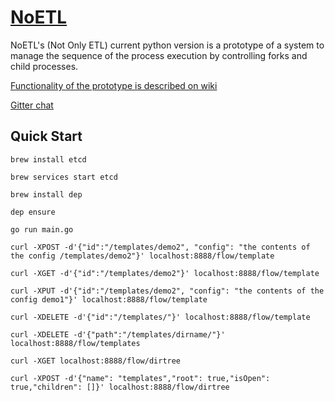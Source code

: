 # [NoETL](https://github.com/noetl/noetl/wiki)
NoETL's (Not Only ETL) current python version is a prototype of a system to manage the sequence of the process execution by controlling forks and child processes. 

[Functionality of the prototype is described on wiki](https://github.com/noetl/noetl/wiki)

[Gitter chat](https://gitter.im/noetl/noetl)

## Quick Start
 `brew install etcd`

 `brew services start etcd`

 `brew install dep`
 
 `dep ensure`
 
 `go run main.go`
 
 `curl -XPOST -d'{"id":"/templates/demo2", "config": "the contents of the config /templates/demo2"}' localhost:8888/flow/template`
 
 `curl -XGET -d'{"id":"/templates/demo2"}' localhost:8888/flow/template`
 
 `curl -XPUT -d'{"id":"/templates/demo2", "config": "the contents of the config demo1"}' localhost:8888/flow/template`
 
 `curl -XDELETE -d'{"id":"/templates/"}' localhost:8888/flow/template`
 
 `curl -XDELETE -d'{"path":"/templates/dirname/"}' localhost:8888/flow/templates`
 
 `curl -XGET localhost:8888/flow/dirtree`
 
 `curl -XPOST -d'{"name": "templates","root": true,"isOpen": true,"children": []}' localhost:8888/flow/dirtree`
